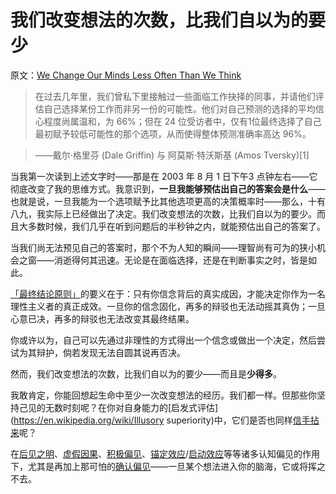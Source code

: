 # 我们改变想法的次数，比我们自以为的要少

原文：[We Change Our Minds Less Often Than We Think](https://www.readthesequences.com/We-Change-Our-Minds-Less-Often-Than-We-Think)

> 在过去几年里，我们曾私下里接触过一些面临工作抉择的同事，并请他们评估自己选择某份工作而非另一份的可能性。他们对自己预测的选择的平均信心程度尚属温和，为 66%；但在 24 位受访者中，仅有1位最终选择了自己最初赋予较低可能性的那个选项，从而使得整体预测准确率高达 96%。

>

> ——戴尔·格里芬 (Dale Griffin) 与 阿莫斯·特沃斯基 (Amos Tversky)[1]

当我第一次读到上述文字时——那是在 2003 年 8 月 1 日下午3 点钟左右——它彻底改变了我的思维方式。我意识到，**一旦我能够预估出自己的答案会是什么**——也就是说，一旦我能为一个选项赋予比其他选项更高的决策概率时——那么，十有八九，我实际上已经做出了决定。我们改变想法的次数，比我们自以为的要少。而且大多数时候，我们几乎在听到问题后的半秒钟之内，就能预估出自己的答案了。

当我们尚无法预见自己的答案时，那个不为人知的瞬间——理智尚有可为的狭小机会之窗——消逝得何其迅速。无论是在面临选择，还是在判断事实之时，皆是如此。

[「最终结论原则」](https://www.readthesequences.com/The-Bottom-Line)的要义在于：只有你信念背后的真实成因，才能决定你作为一名理性主义者的真正成效。一旦你的信念固化，再多的辩驳也无法动摇其真伪；一旦心意已决，再多的辩驳也无法改变其最终结果。

你或许以为，自己可以先通过非理性的方式得出一个信念或做出一个决定，然后尝试为其辩护，倘若发现无法自圆其说再否决。

然而，我们改变想法的次数，比我们自以为的要少——而且是**少得多**。

我敢肯定，你能回想起生命中至少一次改变想法的经历。我们都一样。但那些你坚持己见的无数时刻呢？在你对自身能力的[启发式评估](https://en.wikipedia.org/wiki/Illusory superiority)中，它们是否也同样[信手拈来](https://www.readthesequences.com/Availability)呢？

在[后见之明](https://www.greaterwrong.com/lw/il/hindsight_bias/)、[虚假因果](https://www.readthesequences.com/Fake-Causality)、[积极偏见](https://www.readthesequences.com/Positive-Bias-Look-Into-The-Dark)、[锚定效应](https://www.readthesequences.com/Anchoring-And-Adjustment)/[启动效应](https://www.readthesequences.com/Priming-And-Contamination)等等诸多认知偏见的作用下，尤其是再加上那可怕的[确认偏见](https://www.readthesequences.com/Knowing-About-Biases-Can-Hurt-People)——一旦某个想法进入你的脑海，它或将挥之不去。